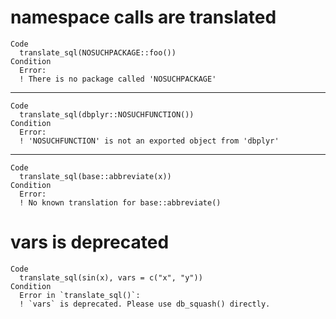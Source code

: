 # namespace calls are translated

    Code
      translate_sql(NOSUCHPACKAGE::foo())
    Condition
      Error:
      ! There is no package called 'NOSUCHPACKAGE'

---

    Code
      translate_sql(dbplyr::NOSUCHFUNCTION())
    Condition
      Error:
      ! 'NOSUCHFUNCTION' is not an exported object from 'dbplyr'

---

    Code
      translate_sql(base::abbreviate(x))
    Condition
      Error:
      ! No known translation for base::abbreviate()

# vars is deprecated

    Code
      translate_sql(sin(x), vars = c("x", "y"))
    Condition
      Error in `translate_sql()`:
      ! `vars` is deprecated. Please use db_squash() directly.


